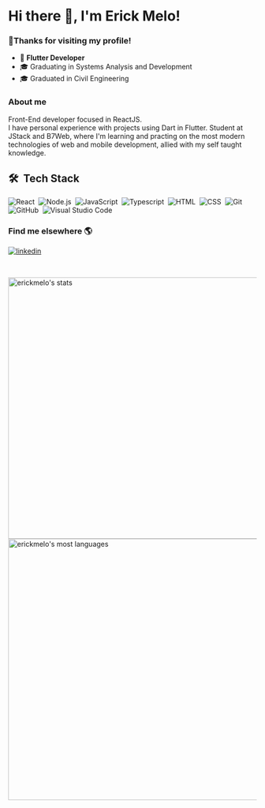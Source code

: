 <h1 align="left">Hi there 👋, I'm Erick Melo!</h1>

### 🙏Thanks for visiting my profile!

- 🏁 <b>Flutter Developer</b> 
- 🎓 Graduating in Systems Analysis and Development
- 🎓 Graduated in Civil Engineering

### About me

Front-End developer focused in ReactJS. 
<br/>
I have personal experience with projects using Dart in Flutter. Student at JStack and B7Web, where I'm learning and practing on the most modern technologies of web and mobile development, allied with my self taught knowledge.


## 🛠 &nbsp;Tech Stack

![React](https://img.shields.io/badge/-React-05122A?style=for-the-badge&color=282a36&logo=react)&nbsp;
![Node.js](https://img.shields.io/badge/-Node.js-05122A?style=for-the-badge&color=282a36&logo=node.js)&nbsp;
![JavaScript](https://img.shields.io/badge/-JavaScript-05122A?style=for-the-badge&color=282a36&logo=javascript)&nbsp;
![Typescript](https://img.shields.io/badge/-Typescript-05122A?style=for-the-badge&color=282a36&logo=typescript)&nbsp;
![HTML](https://img.shields.io/badge/-HTML-05122A?style=for-the-badge&color=282a36&logo=HTML5)&nbsp;
![CSS](https://img.shields.io/badge/-CSS-05122A?style=for-the-badge&logo=CSS3&color=282a36&logoColor=1572B6)&nbsp;
![Git](https://img.shields.io/badge/-Git-05122A?style=for-the-badge&color=282a36&logo=git)&nbsp;
![GitHub](https://img.shields.io/badge/-GitHub-05122A?style=for-the-badge&color=282a36&logo=github)&nbsp;
![Visual Studio Code](https://img.shields.io/badge/-Visual%20Studio%20Code-05122A?style=for-the-badge&color=282a36&logo=visual-studio-code&logoColor=007ACC)&nbsp;


### Find me elsewhere  🌎
<p align="left" style="background:none">
  <a href="https://www.linkedin.com/in/ericksmelo/" target="_blank">
    <img align="center" src="https://img.shields.io/badge/-lucasnatanmelo-05122A?style=for-the-badge&logo=linkedin&color=282a36" alt="linkedin"/>
  </a>
</p>

<br/>
<!-- ## ⚙️ &nbsp;GitHub Analytics -->

<p align="left">
<img width="530em" src="https://github-readme-stats.vercel.app/api?username=ericksmelo&show_icons=true&theme=dracula" alt="erickmelo's stats"/>
<img width="530em" src="https://github-readme-stats.vercel.app/api/top-langs/?username=ericksmelo&layout=compact&theme=dracula" alt="erickmelo's most languages"/>
</p>
